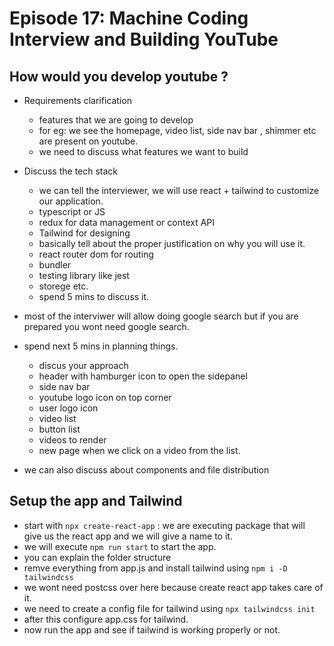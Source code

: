 # Episode 17: Machine Coding Interview and Building YouTube

## How would you develop youtube ?

- Requirements clarification
    - features that we are going to develop
    - for eg: we see the homepage, video list, side nav bar , shimmer etc are present on youtube.
    - we need to discuss what features we want to build

- Discuss the tech stack
    - we can tell the interviewer,  we will use react + tailwind to customize our application.
    - typescript or JS
    - redux for data management or context API
    - Tailwind for designing
    - basically tell about the proper justification on why you will use it.
    - react router dom for routing
    - bundler
    - testing library like jest
    - storege etc.
    - spend 5 mins to discuss it.

- most of the interviwer will allow doing google search but if you are prepared you wont need google search.

- spend next 5 mins in planning things.
    - discus your approach
    - header with hamburger icon to open the sidepanel
    - side nav bar
    - youtube logo icon on top corner
    - user logo icon
    - video list
    - button list
    - videos to render
    - new page when we click on a video from the list.

- we can also discuss about components and file distribution

## Setup the app and Tailwind

- start with `npx create-react-app` : we are executing package that will give us the react app and we will give a name to it.
- we will execute `npm run start` to start the app.
- you can explain the folder structure
- remve everything from app.js and install tailwind using `npm i -D tailwindcss`
- we wont need postcss over here because create react app takes care of it.
- we need to create a config file for tailwind using `npx tailwindcss init`
- after this configure app.css for tailwind.
- now run the app and see if tailwind is working properly or not.

## 
